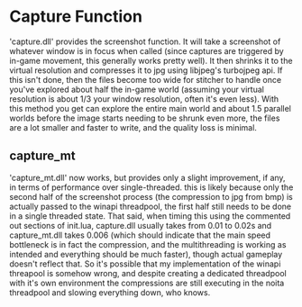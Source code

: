 # Capture Function

'capture.dll' provides the screenshot function. It will take a screenshot of whatever window is in focus when called (since captures are triggered by in-game movement, this generally works pretty well). It then shrinks it to the virtual resolution and compresses it to jpg using libjpeg's turbojpeg api. If this isn't done, then the files become too wide for stitcher to handle once you've explored about half the in-game world (assuming your virtual resolution is about 1/3 your window resolution, often it's even less). With this method you get can explore the entire main world and about 1.5 parallel worlds before the image starts needing to be shrunk even more, the files are a lot smaller and faster to write, and the quality loss is minimal.

## capture_mt
'capture_mt.dll' now works, but provides only a slight improvement, if any, in terms of performance over single-threaded. this is likely because only the second half of the screenshot process (the compression to jpg from bmp) is actually passed to the winapi threadpool, the first half still needs to be done in a single threaded state. That said, when timing this using the commented out sections of init.lua, capture.dll usually takes from 0.01 to 0.02s and capture_mt.dll takes 0.006 (which should indicate that the main speed bottleneck is in fact the compression, and the multithreading is working as intended and everything should be much faster), though actual gameplay doesn't reflect that. So it's possible that my implementation of the winapi threapool is somehow wrong, and despite creating a dedicated threadpool with it's own environment the compressions are still executing in the noita threadpool and slowing everything down, who knows. 
